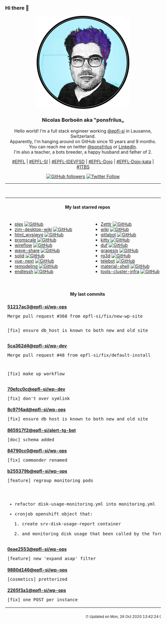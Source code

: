 ### Hi there 👋

<p align="center">
  <!-- use https://avatars3.githubusercontent.com/u/176002?v=4 for your default github picture -->
  <img src="https://raw.githubusercontent.com/ponsfrilus/ponsfrilus/master/img/ponsfrilus.png" title="Nicolas Borboën aka ‟ponsfrilus„" alt="Nicolas Borboën aka ‟ponsfrilus„" />
  <h3 align="center">
    Nicolas Borboën aka ‟ponsfrilus„
  </h3>
  <p align="center">
    Hello world! I'm a full stack engineer working <a href="https://github.com/epfl-si">@epfl-si</a> in Lausanne, Switzerland.
    <br />Apparently, I'm hanging around on GitHub since 10 years and 9 months.
    <br />You can reach me on twitter <a href="https://twitter.com/ponsfrilus">@ponsfrilus</a> or <a href="http://linkedin.com/in/nicolasborboen">LinkedIn</a>.
    <br />I'm also a teacher, a bots breeder, a happy husband and father of 2.
  </p>
  <p align="center">
    <a href="https://www.epfl.ch">#EPFL</a> | 
    <a href="https://github.com/epfl-si/">#EPFL-SI</a> | 
    <a href="https://github.com/epfl-idevfsd">#EPFL-IDEVFSD</a> | 
    <a href="https://github.com/topics/epfl-dojo">#EPFL-Dojo</a> | 
    <a href="https://github.com/topics/epfl-dojo-kata">#EPFL-Dojo-kata</a> | 
    <a href="https://en.wikipedia.org/wiki/Indentation_style#Variant:_1TBS_(OTBS)">#1TBS</a>
  </p>
  <p align="center">
    <a href="https://github.com/ponsfrilus"><img alt="GitHub followers" src="https://img.shields.io/github/followers/ponsfrilus?label=Follow%20me%20on%20github&style=social"></a>
    <a href="https://twitter.com/ponsfrilus"><img alt="Twitter Follow" src="https://img.shields.io/twitter/follow/ponsfrilus?label=follow%20me%20on%20twitter&style=social"></a>
  </p>
  </p><hr><table align="center">
<tr>
<td colspan="2" align="center"><h4>My last starred repos</h4></td>
</tr>
<tr>
<td valign="top">
<ul>
<li>
<a href="https://github.com/IBM/plex" title="The package of IBM’s typeface, IBM Plex." target="_blank">plex</a>&nbsp;<a href="https://github.com/IBM/plex" title="The package of IBM’s typeface, IBM Plex." target="_blank"><img src="https://img.shields.io/github/stars/IBM/plex?style=social" alt="GitHub"></a>
</li>
<li>
<a href="https://github.com/zim-desktop-wiki/zim-desktop-wiki" title="Main repository of the zim desktop wiki project" target="_blank">zim-desktop-wiki</a>&nbsp;<a href="https://github.com/zim-desktop-wiki/zim-desktop-wiki" title="Main repository of the zim desktop wiki project" target="_blank"><img src="https://img.shields.io/github/stars/zim-desktop-wiki/zim-desktop-wiki?style=social" alt="GitHub"></a>
</li>
<li>
<a href="https://github.com/secretGeek/html_wysiwyg" title="A truly naked, brutalist html quine" target="_blank">html_wysiwyg</a>&nbsp;<a href="https://github.com/secretGeek/html_wysiwyg" title="A truly naked, brutalist html quine" target="_blank"><img src="https://img.shields.io/github/stars/secretGeek/html_wysiwyg?style=social" alt="GitHub"></a>
</li>
<li>
<a href="https://github.com/timescale/promscale" title="An open-source analytical platform for Prometheus metrics 🚀" target="_blank">promscale</a>&nbsp;<a href="https://github.com/timescale/promscale" title="An open-source analytical platform for Prometheus metrics 🚀" target="_blank"><img src="https://img.shields.io/github/stars/timescale/promscale?style=social" alt="GitHub"></a>
</li>
<li>
<a href="https://github.com/vanila-io/wireflow" title="Wireflow - user flow chart real-time collaborative tool" target="_blank">wireflow</a>&nbsp;<a href="https://github.com/vanila-io/wireflow" title="Wireflow - user flow chart real-time collaborative tool" target="_blank"><img src="https://img.shields.io/github/stars/vanila-io/wireflow?style=social" alt="GitHub"></a>
</li>
<li>
<a href="https://github.com/ggerganov/wave-share" title="Serverless, peer-to-peer, local file sharing through sound" target="_blank">wave-share</a>&nbsp;<a href="https://github.com/ggerganov/wave-share" title="Serverless, peer-to-peer, local file sharing through sound" target="_blank"><img src="https://img.shields.io/github/stars/ggerganov/wave-share?style=social" alt="GitHub"></a>
</li>
<li>
<a href="https://github.com/ryansolid/solid" title="A declarative, efficient, and flexible JavaScript library for building user interfaces." target="_blank">solid</a>&nbsp;<a href="https://github.com/ryansolid/solid" title="A declarative, efficient, and flexible JavaScript library for building user interfaces." target="_blank"><img src="https://img.shields.io/github/stars/ryansolid/solid?style=social" alt="GitHub"></a>
</li>
<li>
<a href="https://github.com/vuejs/vue-next" title="Repo for Vue 3.0" target="_blank">vue-next</a>&nbsp;<a href="https://github.com/vuejs/vue-next" title="Repo for Vue 3.0" target="_blank"><img src="https://img.shields.io/github/stars/vuejs/vue-next?style=social" alt="GitHub"></a>
</li>
<li>
<a href="https://github.com/WardCunningham/remodeling" title="The original wiki rewritten as a single page application" target="_blank">remodeling</a>&nbsp;<a href="https://github.com/WardCunningham/remodeling" title="The original wiki rewritten as a single page application" target="_blank"><img src="https://img.shields.io/github/stars/WardCunningham/remodeling?style=social" alt="GitHub"></a>
</li>
<li>
<a href="https://github.com/skeeto/endlessh" title="SSH tarpit that slowly sends an endless banner" target="_blank">endlessh</a>&nbsp;<a href="https://github.com/skeeto/endlessh" title="SSH tarpit that slowly sends an endless banner" target="_blank"><img src="https://img.shields.io/github/stars/skeeto/endlessh?style=social" alt="GitHub"></a>
</li>
</ul>
<img width="450" height="1" /></td>
<td valign="top">
<ul>
<li>
<a href="https://github.com/Zettlr/Zettlr" title="A Markdown Editor for the 21st century." target="_blank">Zettlr</a>&nbsp;<a href="https://github.com/Zettlr/Zettlr" title="A Markdown Editor for the 21st century." target="_blank"><img src="https://img.shields.io/github/stars/Zettlr/Zettlr?style=social" alt="GitHub"></a>
</li>
<li>
<a href="https://github.com/Requarks/wiki" title="Wiki.js | A modern, lightweight and powerful wiki app built on Node.js" target="_blank">wiki</a>&nbsp;<a href="https://github.com/Requarks/wiki" title="Wiki.js | A modern, lightweight and powerful wiki app built on Node.js" target="_blank"><img src="https://img.shields.io/github/stars/Requarks/wiki?style=social" alt="GitHub"></a>
</li>
<li>
<a href="https://github.com/SaphireVert/gitlabot" title="A gitlab update bot" target="_blank">gitlabot</a>&nbsp;<a href="https://github.com/SaphireVert/gitlabot" title="A gitlab update bot" target="_blank"><img src="https://img.shields.io/github/stars/SaphireVert/gitlabot?style=social" alt="GitHub"></a>
</li>
<li>
<a href="https://github.com/kovidgoyal/kitty" title="A cross-platform, fast, feature full, GPU based terminal emulator" target="_blank">kitty</a>&nbsp;<a href="https://github.com/kovidgoyal/kitty" title="A cross-platform, fast, feature full, GPU based terminal emulator" target="_blank"><img src="https://img.shields.io/github/stars/kovidgoyal/kitty?style=social" alt="GitHub"></a>
</li>
<li>
<a href="https://github.com/muesli/duf" title="Disk Usage/Free Utility" target="_blank">duf</a>&nbsp;<a href="https://github.com/muesli/duf" title="Disk Usage/Free Utility" target="_blank"><img src="https://img.shields.io/github/stars/muesli/duf?style=social" alt="GitHub"></a>
</li>
<li>
<a href="https://github.com/artf/grapesjs" title="Free and Open source Web Builder Framework. Next generation tool for building templates without coding" target="_blank">grapesjs</a>&nbsp;<a href="https://github.com/artf/grapesjs" title="Free and Open source Web Builder Framework. Next generation tool for building templates without coding" target="_blank"><img src="https://img.shields.io/github/stars/artf/grapesjs?style=social" alt="GitHub"></a>
</li>
<li>
<a href="https://github.com/mrDIMAS/rg3d" title="3d game engine written in Rust" target="_blank">rg3d</a>&nbsp;<a href="https://github.com/mrDIMAS/rg3d" title="3d game engine written in Rust" target="_blank"><img src="https://img.shields.io/github/stars/mrDIMAS/rg3d?style=social" alt="GitHub"></a>
</li>
<li>
<a href="https://github.com/mullwar/telebot" title="The easy way to write Telegram bots in Node.js" target="_blank">telebot</a>&nbsp;<a href="https://github.com/mullwar/telebot" title="The easy way to write Telegram bots in Node.js" target="_blank"><img src="https://img.shields.io/github/stars/mullwar/telebot?style=social" alt="GitHub"></a>
</li>
<li>
<a href="https://github.com/material-shell/material-shell" title="A modern desktop interface for Linux. Improve your user experience and get rid of the anarchy of traditional desktop workflows. Designed to simplify navigation and reduce the need to manipulate windows in order to improve productivity. It's meant to be 100% predictable and bring the benefits of tools coveted by professionals to everyone." target="_blank">material-shell</a>&nbsp;<a href="https://github.com/material-shell/material-shell" title="A modern desktop interface for Linux. Improve your user experience and get rid of the anarchy of traditional desktop workflows. Designed to simplify navigation and reduce the need to manipulate windows in order to improve productivity. It's meant to be 100% predictable and bring the benefits of tools coveted by professionals to everyone." target="_blank"><img src="https://img.shields.io/github/stars/material-shell/material-shell?style=social" alt="GitHub"></a>
</li>
<li>
<a href="https://github.com/epfl-si/tools-cluster-infra" title="Tools running on the EPFL Tools Cluster ran the gitops way from this repository" target="_blank">tools-cluster-infra</a>&nbsp;<a href="https://github.com/epfl-si/tools-cluster-infra" title="Tools running on the EPFL Tools Cluster ran the gitops way from this repository" target="_blank"><img src="https://img.shields.io/github/stars/epfl-si/tools-cluster-infra?style=social" alt="GitHub"></a>
</li>
</ul>
<img width="450" height="1" /></td>
</tr>
<tr>
<td colspan="2" align="center"><h4>My last commits</h4></td>
</tr>
<tr>
        <td colspan="2">
          <div><strong><a href="https://api.github.com/repos/epfl-si/wp-ops/commits/51217ac3e371425dc55ea7e4246339fc504311a3" title="2020-10-23T17:39:32.000+02:00" target="_blank">51217ac3</a><a href="https://github.com/epfl-si">@epfl-si</a><a href="https://github.com/epfl-si/wp-ops" title="DevOps infrastructure for the WordPress-at-EFPL project">/wp-ops</a></strong></div>
          <pre>Merge pull request #368 from epfl-si/fix/new-wp-site

[fix] ensure db_host is known to both new and old site</pre>
        </td>
        </tr><tr>
        <td colspan="2">
          <div><strong><a href="https://api.github.com/repos/epfl-si/wp-dev/commits/5ca362d4a23a33cb81e491b91cf135fc6b241fca" title="2020-10-22T12:59:34.000+02:00" target="_blank">5ca362d4</a><a href="https://github.com/epfl-si">@epfl-si</a><a href="https://github.com/epfl-si/wp-dev" title="Development environment for the EPFL VPSI WordPress service">/wp-dev</a></strong></div>
          <pre>Merge pull request #48 from epfl-si/fix/default-install

[fix] make up workflow</pre>
        </td>
        </tr><tr>
        <td colspan="2">
          <div><strong><a href="https://api.github.com/repos/epfl-si/wp-dev/commits/70efcc0cc29f6966f167ed041545812df17ea6ca" title="2020-10-22T12:55:00.000+02:00" target="_blank">70efcc0c</a><a href="https://github.com/epfl-si">@epfl-si</a><a href="https://github.com/epfl-si/wp-dev" title="Development environment for the EPFL VPSI WordPress service">/wp-dev</a></strong></div>
          <pre>[fix] don't over symlink</pre>
        </td>
        </tr><tr>
        <td colspan="2">
          <div><strong><a href="https://api.github.com/repos/epfl-si/wp-ops/commits/8c97f4ad6b86db894f3ff2abf9e2e314fb35bc18" title="2020-10-22T12:36:11.000+02:00" target="_blank">8c97f4ad</a><a href="https://github.com/epfl-si">@epfl-si</a><a href="https://github.com/epfl-si/wp-ops" title="DevOps infrastructure for the WordPress-at-EFPL project">/wp-ops</a></strong></div>
          <pre>[fix] ensure db_host is known to both new and old site</pre>
        </td>
        </tr><tr>
        <td colspan="2">
          <div><strong><a href="https://api.github.com/repos/epfl-si/alert-tg-bot/commits/865917f2226ea76587b16d1b9fc471f7cefb9efe" title="2020-10-19T14:00:15.000+02:00" target="_blank">865917f2</a><a href="https://github.com/epfl-si">@epfl-si</a><a href="https://github.com/epfl-si/alert-tg-bot" title="null">/alert-tg-bot</a></strong></div>
          <pre>[doc] schema added</pre>
        </td>
        </tr><tr>
        <td colspan="2">
          <div><strong><a href="https://api.github.com/repos/epfl-si/wp-ops/commits/84790cc0e49bc24bdac621b468e97b62c2bc33a3" title="2020-10-18T11:19:52.000+02:00" target="_blank">84790cc0</a><a href="https://github.com/epfl-si">@epfl-si</a><a href="https://github.com/epfl-si/wp-ops" title="DevOps infrastructure for the WordPress-at-EFPL project">/wp-ops</a></strong></div>
          <pre>[fix] commander renamed</pre>
        </td>
        </tr><tr>
        <td colspan="2">
          <div><strong><a href="https://api.github.com/repos/epfl-si/wp-ops/commits/b255379b6b70ad0e61df8765ee2f5b40e24bcc98" title="2020-10-16T15:16:35.000+02:00" target="_blank">b255379b</a><a href="https://github.com/epfl-si">@epfl-si</a><a href="https://github.com/epfl-si/wp-ops" title="DevOps infrastructure for the WordPress-at-EFPL project">/wp-ops</a></strong></div>
          <pre>[feature] regroup monitoring pods

- refactor disk-usage-monitoring.yml into monitoring.yml
- cronjob openshift object that:
  1. create srv-disk-usage-report container
  2. and monitoring disk usage that been called by the former</pre>
        </td>
        </tr><tr>
        <td colspan="2">
          <div><strong><a href="https://api.github.com/repos/epfl-si/wp-ops/commits/0eae2553dbcf9dbb13965a003debbebafccad97c" title="2020-10-16T14:45:45.000+02:00" target="_blank">0eae2553</a><a href="https://github.com/epfl-si">@epfl-si</a><a href="https://github.com/epfl-si/wp-ops" title="DevOps infrastructure for the WordPress-at-EFPL project">/wp-ops</a></strong></div>
          <pre>[feature] new 'expand_asap' filter</pre>
        </td>
        </tr><tr>
        <td colspan="2">
          <div><strong><a href="https://api.github.com/repos/epfl-si/wp-ops/commits/9880d14670910e2ab90648a877d9a9a186157def" title="2020-10-16T13:59:57.000+02:00" target="_blank">9880d146</a><a href="https://github.com/epfl-si">@epfl-si</a><a href="https://github.com/epfl-si/wp-ops" title="DevOps infrastructure for the WordPress-at-EFPL project">/wp-ops</a></strong></div>
          <pre>[cosmetics] pretterized</pre>
        </td>
        </tr><tr>
        <td colspan="2">
          <div><strong><a href="https://api.github.com/repos/epfl-si/wp-ops/commits/2265f3a191a7e5366212ff90421b24f8bbf49c9b" title="2020-10-16T13:59:40.000+02:00" target="_blank">2265f3a1</a><a href="https://github.com/epfl-si">@epfl-si</a><a href="https://github.com/epfl-si/wp-ops" title="DevOps infrastructure for the WordPress-at-EFPL project">/wp-ops</a></strong></div>
          <pre>[fix] one POST per instance</pre>
        </td>
        </tr><tfoot>
<tr>
<td colspan="2" align="right">
<img width="900" height="1" />
<small>⏰ Updated on Mon, 26 Oct 2020 13:42:24 GMT</small>
</td>
</tr>
</tfoot>
<br />
</table>
